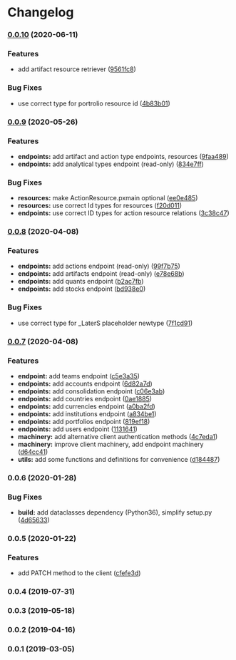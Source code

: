 # Changelog

### [0.0.10](https://github.com/telostat/decaf-api-client-python/compare/0.0.9...0.0.10) (2020-06-11)


### Features

* add artifact resource retriever ([9561fc8](https://github.com/telostat/decaf-api-client-python/commit/9561fc8f4944182c693b97b2170fb8cdfa0343bb))


### Bug Fixes

* use correct type for portrolio resource id ([4b83b01](https://github.com/telostat/decaf-api-client-python/commit/4b83b013da3ee4554334af5135708e5614254b14))

### [0.0.9](https://github.com/telostat/decaf-api-client-python/compare/0.0.8...0.0.9) (2020-05-26)


### Features

* **endpoints:** add artifact and action type endpoints, resources ([9faa489](https://github.com/telostat/decaf-api-client-python/commit/9faa489f225f232aab467f6fe90105f632475382))
* **endpoints:** add analytical types endpoint (read-only) ([834e7ff](https://github.com/telostat/decaf-api-client-python/commit/834e7ffae620427446e5448d8ea7b89d9b88c013))

### Bug Fixes

* **resources:** make ActionResource.pxmain optional ([ee0e485](https://github.com/telostat/decaf-api-client-python/commit/ee0e485958850171da5ba7152d2b89e4bb785846))
* **resources:** use correct Id types for resources ([f20d011](https://github.com/telostat/decaf-api-client-python/commit/f20d0112d7054b6d67295ea8ec308508e1f3dac0))
* **endpoints:** use correct ID types for action resource relations ([3c38c47](https://github.com/telostat/decaf-api-client-python/commit/3c38c4792107e6437540c5745fc269b35ceb9c42))

### [0.0.8](https://github.com/telostat/decaf-api-client-python/compare/0.0.7...0.0.8) (2020-04-08)


### Features

* **endpoints:** add actions endpoint (read-only) ([99f7b75](https://github.com/telostat/decaf-api-client-python/commit/99f7b75b8fc4b32e6cf8f55a18b0726afcab63ee))
* **endpoints:** add artifacts endpoint (read-only) ([e78e68b](https://github.com/telostat/decaf-api-client-python/commit/e78e68b6493984c6b0466252877f300d1bbff817))
* **endpoints:** add quants endpoint ([b2ac7fb](https://github.com/telostat/decaf-api-client-python/commit/b2ac7fb79a0b5763c00dafd2972bd1738bd64204))
* **endpoints:** add stocks endpoint ([bd938e0](https://github.com/telostat/decaf-api-client-python/commit/bd938e0f529e27497d2df53b985ce275501c5b45))


### Bug Fixes

* use correct type for _LaterS placeholder newtype ([7f1cd91](https://github.com/telostat/decaf-api-client-python/commit/7f1cd916c2870c54c9e714ffa898f7d08b5eeb73))

### [0.0.7](https://github.com/telostat/decaf-api-client-python/compare/0.0.6...0.0.7) (2020-04-08)


### Features

* **endpoint:** add teams endpoint ([c5e3a35](https://github.com/telostat/decaf-api-client-python/commit/c5e3a35f355e7c45b596868ed16c91ecb264d012))
* **endpoints:** add accounts endpoint ([6d82a7d](https://github.com/telostat/decaf-api-client-python/commit/6d82a7dadd07e75691786275ffc574366a5d323b))
* **endpoints:** add consolidation endpoint ([c06e3ab](https://github.com/telostat/decaf-api-client-python/commit/c06e3abdf6ad6c7c89a409916597818e92892504))
* **endpoints:** add countries endpoint ([0ae1885](https://github.com/telostat/decaf-api-client-python/commit/0ae18859826fa2c9e3897b5b1a7fa533962dceb3))
* **endpoints:** add currencies endpoint ([a0ba2fd](https://github.com/telostat/decaf-api-client-python/commit/a0ba2fd22eadd1ebb8f462e23e0a7efe5cffc03e))
* **endpoints:** add institutions endpoint ([a834be1](https://github.com/telostat/decaf-api-client-python/commit/a834be1c331fa8233d3fdc81d2624ab2978db726))
* **endpoints:** add portfolios endpoint ([819ef18](https://github.com/telostat/decaf-api-client-python/commit/819ef188150c56864c5d3a58b133ed99f13914c3))
* **endpoints:** add users endpoint ([1131641](https://github.com/telostat/decaf-api-client-python/commit/1131641346ec8c37f83dc9d209198d1eb62e49d0))
* **machinery:** add alternative client authentication methods ([4c7eda1](https://github.com/telostat/decaf-api-client-python/commit/4c7eda15660b759144f7e93e6156021270e6efa3))
* **machinery:** improve client machinery, add endpoint machinery ([d64cc41](https://github.com/telostat/decaf-api-client-python/commit/d64cc41e74f0c129131ab24d489d61fa8f6a5d8c))
* **utils:** add some functions and definitions for convenience ([d184487](https://github.com/telostat/decaf-api-client-python/commit/d18448732c635f099ef46432fd6f97095a12c1ac))

### 0.0.6 (2020-01-28)

### Bug Fixes

* **build:** add dataclasses dependency (Python36), simplify setup.py ([4d65633](https://github.com/telostat/decaf-api-client-python/commit/4d6563394ea66f1f0c5ea4123411fee6b88dba48))

### 0.0.5 (2020-01-22)

### Features

* add PATCH method to the client ([cfefe3d](https://github.com/telostat/decaf-api-client-python/commit/cfefe3df4a94d1b16b6dea89e763f1513753edb0))

### 0.0.4 (2019-07-31)

### 0.0.3 (2019-05-18)

### 0.0.2 (2019-04-16)

### 0.0.1 (2019-03-05)
